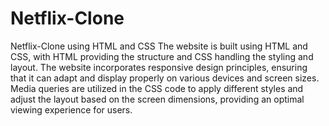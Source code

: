 # Netflix-Clone
 Netflix-Clone using HTML and CSS
The website is built using HTML and CSS, with HTML providing the structure and CSS handling the styling and layout.
The website incorporates responsive design principles, ensuring that it can adapt and display properly on various devices and screen sizes.
Media queries are utilized in the CSS code to apply different styles and adjust the layout based on the screen dimensions, providing an optimal viewing experience for users.
